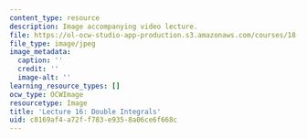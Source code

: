 ```yaml
---
content_type: resource
description: Image accompanying video lecture.
file: https://ol-ocw-studio-app-production.s3.amazonaws.com/courses/18-02-multivariable-calculus-fall-2007/c8169af4a72ff783e9358a06ce6f668c_16.jpg
file_type: image/jpeg
image_metadata:
  caption: ''
  credit: ''
  image-alt: ''
learning_resource_types: []
ocw_type: OCWImage
resourcetype: Image
title: 'Lecture 16: Double Integrals'
uid: c8169af4-a72f-f783-e935-8a06ce6f668c
---
```

